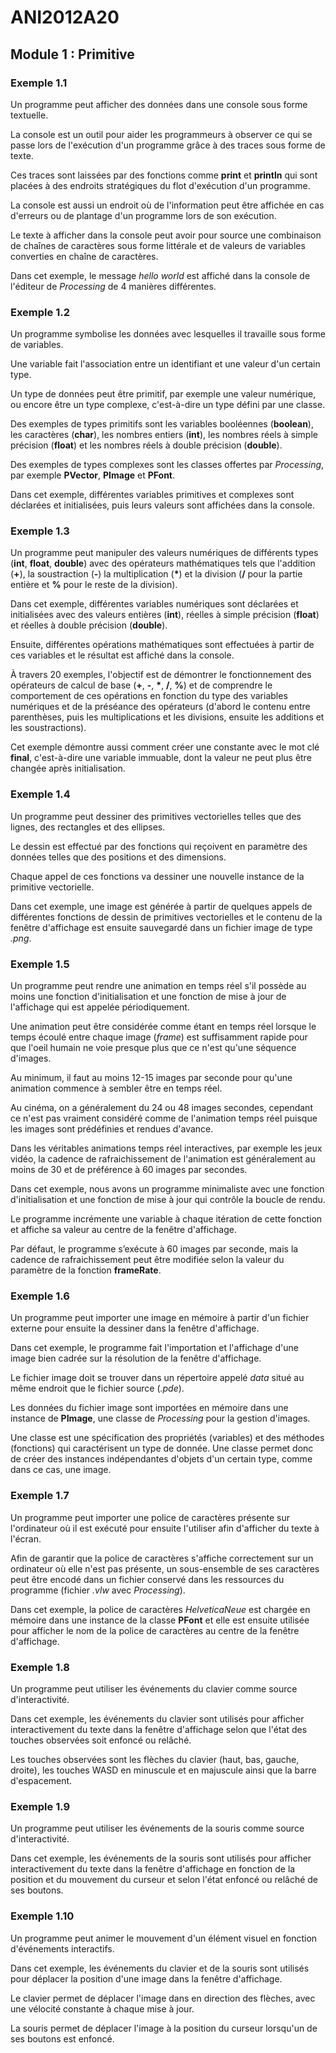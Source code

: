 # ANI2012A20

## Module 1 : Primitive

### Exemple 1.1

Un programme peut afficher des données dans une console sous forme textuelle.

La console est un outil pour aider les programmeurs à observer ce qui se passe lors de l'exécution d'un programme grâce à des traces sous forme de texte.

Ces traces sont laissées par des fonctions comme **print** et **println** qui sont placées à des endroits stratégiques du flot d'exécution d'un programme.

La console est aussi un endroit où de l'information peut être affichée en cas d'erreurs ou de plantage d'un programme lors de son exécution.

Le texte à afficher dans la console peut avoir pour source une combinaison de chaînes de caractères sous forme littérale et de valeurs de variables converties en chaîne de caractères.

Dans cet exemple, le message *hello world* est affiché dans la console de l'éditeur de *Processing* de 4 manières différentes.

### Exemple 1.2

Un programme symbolise les données avec lesquelles il travaille sous forme de variables.

Une variable fait l'association entre un identifiant et une valeur d'un certain type.

Un type de données peut être primitif, par exemple une valeur numérique, ou encore être un type complexe, c'est-à-dire un type défini par une classe.

Des exemples de types primitifs sont les variables booléennes (**boolean**), les caractères (**char**), les nombres entiers (**int**), les nombres réels à simple précision (**float**) et les nombres réels à double précision (**double**).

Des exemples de types complexes sont les classes offertes par *Processing*, par exemple **PVector**, **PImage** et **PFont**.

Dans cet exemple, différentes variables primitives et complexes sont déclarées et initialisées, puis leurs valeurs sont affichées dans la console.

### Exemple 1.3

Un programme peut manipuler des valeurs numériques de différents types (**int**, **float**, **double**) avec des opérateurs mathématiques tels que l'addition (**+**), la soustraction (**-**) la multiplication (**\***) et la division (**/** pour la partie entière et **%** pour le reste de la division).

Dans cet exemple, différentes variables numériques sont déclarées et initialisées avec des valeurs entières (**int**), réelles à simple précision (**float**) et réelles à double précision (**double**).

Ensuite, différentes opérations mathématiques sont effectuées à partir de ces variables et le résultat est affiché dans la console.

À travers 20 exemples, l'objectif est de démontrer le fonctionnement des opérateurs de calcul de base (**+**, **-**, **\***, **/**, **%**) et de comprendre le comportement de ces opérations en fonction du type des variables numériques et de la préséance des opérateurs (d'abord le contenu entre parenthèses, puis les multiplications et les divisions, ensuite les additions et les soustractions).

Cet exemple démontre aussi comment créer une constante avec le mot clé **final**, c'est-à-dire une variable immuable, dont la valeur ne peut plus être changée après initialisation.

### Exemple 1.4

Un programme peut dessiner des primitives vectorielles telles que des lignes, des rectangles et des ellipses.

Le dessin est effectué par des fonctions qui reçoivent en paramètre des données telles que des positions et des dimensions.

Chaque appel de ces fonctions va dessiner une nouvelle instance de la primitive vectorielle.

Dans cet exemple, une image est générée à partir de quelques appels de différentes fonctions de dessin de primitives vectorielles et le contenu de la fenêtre d'affichage est ensuite sauvegardé dans un fichier image de type *.png*.

### Exemple 1.5

Un programme peut rendre une animation en temps réel s'il possède au moins une fonction d'initialisation et une fonction de mise à jour de l'affichage qui est appelée périodiquement.

Une animation peut être considérée comme étant en temps réel lorsque le temps écoulé entre chaque image (*frame*) est suffisamment rapide pour que l'oeil humain ne voie presque plus que ce n'est qu'une séquence d'images.

Au minimum, il faut au moins 12-15 images par seconde pour qu'une animation commence à sembler être en temps réel.

Au cinéma, on a généralement du 24 ou 48 images secondes, cependant ce n'est pas vraiment considéré comme de l'animation temps réel puisque les images sont prédéfinies et rendues d'avance.

Dans les véritables animations temps réel interactives, par exemple les jeux vidéo, la cadence de rafraichissement de l'animation est généralement au moins de 30 et de préférence à 60 images par secondes.

Dans cet exemple, nous avons un programme minimaliste avec une fonction d'initialisation et une fonction de mise à jour qui contrôle la boucle de rendu.

Le programme incrémente une variable à chaque itération de cette fonction et affiche sa valeur au centre de la fenêtre d'affichage.

Par défaut, le programme s’exécute à 60 images par seconde, mais la cadence de rafraichissement peut être modifiée selon la valeur du paramètre de la fonction **frameRate**.

### Exemple 1.6

Un programme peut importer une image en mémoire à partir d'un fichier externe pour ensuite la dessiner dans la fenêtre d'affichage.

Dans cet exemple, le programme fait l'importation et l'affichage d'une image bien cadrée sur la résolution de la fenêtre d'affichage.

Le fichier image doit se trouver dans un répertoire appelé *data* situé au même endroit que le fichier source (*.pde*).

Les données du fichier image sont importées en mémoire dans une instance de **PImage**, une classe de *Processing* pour la gestion d'images.

Une classe est une spécification des propriétés (variables) et des méthodes (fonctions) qui caractérisent un type de donnée. Une classe permet donc de créer des instances indépendantes d'objets d'un certain type, comme dans ce cas, une image.

### Exemple 1.7

Un programme peut importer une police de caractères présente sur l'ordinateur où il est exécuté pour ensuite l'utiliser afin d'afficher du texte à l'écran.

Afin de garantir que la police de caractères s'affiche correctement sur un ordinateur où elle n'est pas présente, un sous-ensemble de ses caractères peut être encodé dans un fichier conservé dans les ressources du programme (fichier *.vlw* avec *Processing*).

Dans cet exemple, la police de caractères *HelveticaNeue* est chargée en mémoire dans une instance de la classe **PFont** et elle est ensuite utilisée pour afficher le nom de la police de caractères au centre de la fenêtre d'affichage.

### Exemple 1.8

Un programme peut utiliser les événements du clavier comme source d'interactivité.

Dans cet exemple, les événements du clavier sont utilisés pour afficher interactivement du texte dans la fenêtre d'affichage selon que l'état des touches observées soit enfoncé ou relâché.

Les touches observées sont les flèches du clavier (haut, bas, gauche, droite), les touches WASD en minuscule et en majuscule ainsi que la barre d'espacement.

### Exemple 1.9

Un programme peut utiliser les événements de la souris comme source d'interactivité.

Dans cet exemple, les événements de la souris sont utilisés pour afficher interactivement du texte dans la fenêtre d'affichage en fonction de la position et du mouvement du curseur et selon l'état enfoncé ou relâché de ses boutons.

### Exemple 1.10

Un programme peut animer le mouvement d'un élément visuel en fonction d'événements interactifs.

Dans cet exemple, les événements du clavier et de la souris sont utilisés pour déplacer la position d'une image dans la fenêtre d'affichage.

Le clavier permet de déplacer l'image dans en direction des flèches, avec une vélocité constante à chaque mise à jour.

La souris permet de déplacer l'image à la position du curseur lorsqu'un de ses boutons est enfoncé.
